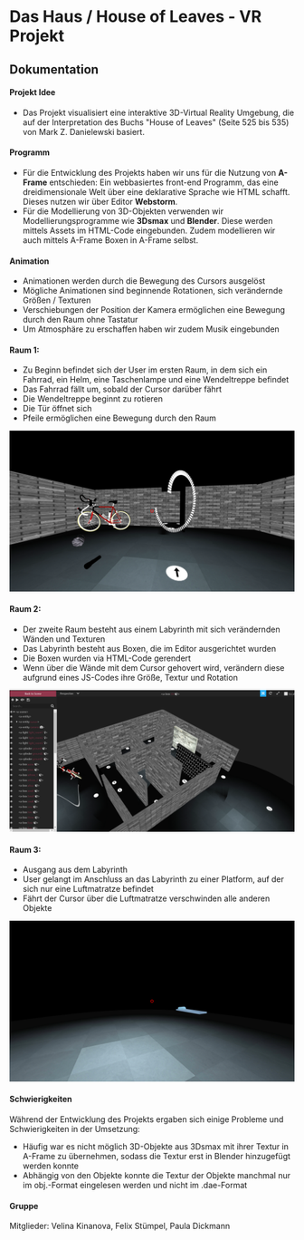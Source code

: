# Das Haus / House of Leaves - VR Projekt
## Dokumentation

#### Projekt Idee
+ Das Projekt visualisiert eine interaktive 3D-Virtual Reality Umgebung, die auf der Interpretation des Buchs "House of Leaves" (Seite 525 bis 535) von Mark Z. Danielewski basiert.

#### Programm
+ Für die Entwicklung des Projekts haben wir uns für die Nutzung von **A-Frame** entschieden:
Ein webbasiertes front-end Programm, das eine dreidimensionale Welt über eine deklarative Sprache wie HTML schafft.
Dieses nutzen wir über Editor **Webstorm**.
+ Für die Modellierung von 3D-Objekten verwenden wir Modellierungsprogramme wie **3Dsmax** und **Blender**. Diese werden mittels Assets im HTML-Code eingebunden. Zudem modellieren wir auch mittels A-Frame Boxen in A-Frame selbst.

#### Animation
+ Animationen werden durch die Bewegung des Cursors ausgelöst
+ Mögliche Animationen sind beginnende Rotationen, sich verändernde Größen / Texturen 
+ Verschiebungen der Position der Kamera ermöglichen eine Bewegung durch den Raum ohne Tastatur
+ Um Atmosphäre zu erschaffen haben wir zudem Musik eingebunden

#### Raum 1:
+ Zu Beginn befindet sich der User im ersten Raum, in dem sich ein Fahrrad, ein Helm, eine Taschenlampe und eine Wendeltreppe befindet 
+ Das Fahrrad fällt um, sobald der Cursor darüber fährt
+ Die Wendeltreppe beginnt zu rotieren
+ Die Tür öffnet sich
+ Pfeile ermöglichen eine Bewegung durch den Raum

![](https://github.com/VRMediaTransformation/DasHaus/blob/master/Raum1.PNG)

#### Raum 2:
+ Der zweite Raum besteht aus einem Labyrinth mit sich verändernden Wänden und Texturen
+ Das Labyrinth besteht aus Boxen, die im Editor ausgerichtet wurden
+ Die Boxen wurden via HTML-Code gerendert
+ Wenn über die Wände mit dem Cursor gehovert wird, verändern diese aufgrund eines JS-Codes ihre Größe, Textur und Rotation

![](https://github.com/VRMediaTransformation/DasHaus/blob/master/Raum2.PNG)

#### Raum 3:
+ Ausgang aus dem Labyrinth
+ User gelangt im Anschluss an das Labyrinth zu einer Platform, auf der sich nur eine Luftmatratze befindet
+ Fährt der Cursor über die Luftmatratze verschwinden alle anderen Objekte

![](https://github.com/VRMediaTransformation/DasHaus/blob/master/Raum3.png)

#### Schwierigkeiten
Während der Entwicklung des Projekts ergaben sich einige Probleme und Schwierigkeiten in der Umsetzung:
+ Häufig war es nicht möglich 3D-Objekte aus 3Dsmax mit ihrer Textur in A-Frame zu übernehmen, sodass die Textur erst in Blender hinzugefügt werden konnte
+ Abhängig von den Objekte konnte die Textur der Objekte manchmal nur im obj.-Format eingelesen werden und nicht im .dae-Format

#### Gruppe
Mitglieder:
Velina Kinanova,
Felix Stümpel,
Paula Dickmann





